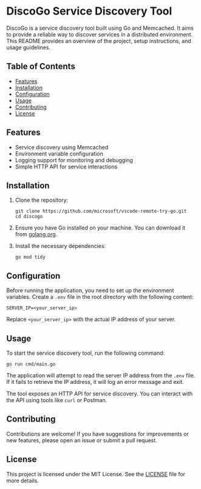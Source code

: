 # DiscoGo Service Discovery Tool

DiscoGo is a service discovery tool built using Go and Memcached. It aims to provide a reliable way to discover services in a distributed environment. This README provides an overview of the project, setup instructions, and usage guidelines.

## Table of Contents

- [Features](#features)
- [Installation](#installation)
- [Configuration](#configuration)
- [Usage](#usage)
- [Contributing](#contributing)
- [License](#license)

## Features

- Service discovery using Memcached
- Environment variable configuration
- Logging support for monitoring and debugging
- Simple HTTP API for service interactions

## Installation

1. Clone the repository:
   ```
   git clone https://github.com/microsoft/vscode-remote-try-go.git
   cd discogo
   ```

2. Ensure you have Go installed on your machine. You can download it from [golang.org](https://golang.org/dl/).

3. Install the necessary dependencies:
   ```
   go mod tidy
   ```

## Configuration

Before running the application, you need to set up the environment variables. Create a `.env` file in the root directory with the following content:

```
SERVER_IP=<your_server_ip>
```

Replace `<your_server_ip>` with the actual IP address of your server.

## Usage

To start the service discovery tool, run the following command:

```
go run cmd/main.go
```

The application will attempt to read the server IP address from the `.env` file. If it fails to retrieve the IP address, it will log an error message and exit.

The tool exposes an HTTP API for service discovery. You can interact with the API using tools like `curl` or Postman.

## Contributing

Contributions are welcome! If you have suggestions for improvements or new features, please open an issue or submit a pull request.

## License

This project is licensed under the MIT License. See the [LICENSE](LICENSE) file for more details.